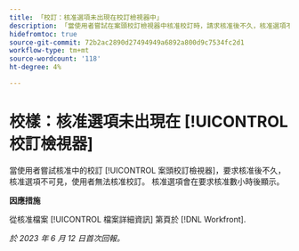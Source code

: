 ```yaml
---
title: 「校訂：核准選項未出現在校訂檢視器中」
description: 「當使用者嘗試在案頭校訂檢視器中核准校訂時，請求核准後不久，核准選項不可見，使用者無法核准校訂。 核准選項會在要求核准數小時後顯示。」
hidefromtoc: true
source-git-commit: 72b2ac2890d27494949a6892a800d9c7534fc2d1
workflow-type: tm+mt
source-wordcount: '118'
ht-degree: 4%

---
```



# 校樣：核准選項未出現在 [!UICONTROL 校訂檢視器]

當使用者嘗試核准中的校訂 [!UICONTROL 案頭校訂檢視器]，要求核准後不久，核准選項不可見，使用者無法核准校訂。 核准選項會在要求核准數小時後顯示。

**因應措施**

從核准檔案 [!UICONTROL 檔案詳細資訊] 第頁於 [!DNL Workfront].

_於 2023 年 6 月 12 日首次回報。_

